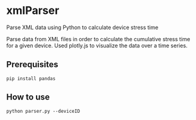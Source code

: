 # xmlParser
Parse XML data using Python to calculate device stress time

Parse data from XML files in order to calculate the cumulative stress time for a given device.
Used plotly.js to visualize the data over a time series.

## Prerequisites

```
pip install pandas

```

## How to use

```
python parser.py --deviceID
```
